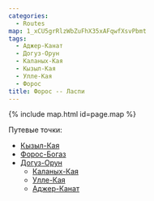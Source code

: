 ```yaml
---
categories:
  - Routes
map: 1_xCU5grRlzWbZuFhX35xAFqwfXsvPbmt
tags:
  - Аджер-Канат
  - Догуз-Орун
  - Каланых-Кая
  - Кызыл-Кая
  - Улле-Кая
  - Форос
title: Форос -- Ласпи
---
```


{% include map.html id=page.map %}

Путевые точки:

- [Кызыл-Кая](toponyms/кызыл-кая-2.md)
- [Форос-Богаз](toponyms/форос-богаз.md)
- [Догуз-Орун](toponyms/догуз-орун.md)
  - [Каланых-Кая](toponyms/каланых-кая.md)
  - [Улле-Кая](toponyms/улле-кая.md)
  - [Аджер-Канат](toponyms/аджер-канат.md)
